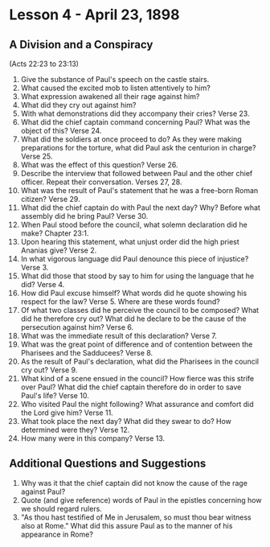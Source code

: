 # Lesson 4 - April 23, 1898

## A Division and a Conspiracy
(Acts 22:23 to 23:13)

1. Give the substance of Paul's speech on the castle stairs.
2. What caused the excited mob to listen attentively to him?
3. What expression awakened all their rage against him?
4. What did they cry out against him?
5. With what demonstrations did they accompany their cries? Verse 23.
6. What did the chief captain command concerning Paul? What was the object of this? Verse 24.
7. What did the soldiers at once proceed to do? As they were making preparations for the torture, what did Paul ask the centurion in charge? Verse 25.
8. What was the effect of this question? Verse 26.
9. Describe the interview that followed between Paul and the other chief officer. Repeat their conversation. Verses 27, 28.
10. What was the result of Paul's statement that he was a free-born Roman citizen? Verse 29.
11. What did the chief captain do with Paul the next day? Why? Before what assembly did he bring Paul? Verse 30.
12. When Paul stood before the council, what solemn declaration did he make? Chapter 23:1.
13. Upon hearing this statement, what unjust order did the high priest Ananias give? Verse 2.
14. In what vigorous language did Paul denounce this piece of injustice? Verse 3.
15. What did those that stood by say to him for using the language that he did? Verse 4.
16. How did Paul excuse himself? What words did he quote showing his respect for the law? Verse 5. Where are these words found?
17. Of what two classes did he perceive the council to be composed? What did he therefore cry out? What did he declare to be the cause of the persecution against him? Verse 6.
18. What was the immediate result of this declaration? Verse 7.
19. What was the great point of difference and of contention between the Pharisees and the Sadducees? Verse 8.
20. As the result of Paul's declaration, what did the Pharisees in the council cry out? Verse 9.
21. What kind of a scene ensued in the council? How fierce was this strife over Paul? What did the chief captain therefore do in order to save Paul's life? Verse 10.
22. Who visited Paul the night following? What assurance and comfort did the Lord give him? Verse 11.
23. What took place the next day? What did they swear to do? How determined were they? Verse 12.
24. How many were in this company? Verse 13.

## Additional Questions and Suggestions

1. Why was it that the chief captain did not know the cause of the rage against Paul?
2. Quote (and give reference) words of Paul in the epistles concerning how we should regard rulers.
3. "As thou hast testified of Me in Jerusalem, so must thou bear witness also at Rome." What did this assure Paul as to the manner of his appearance in Rome?